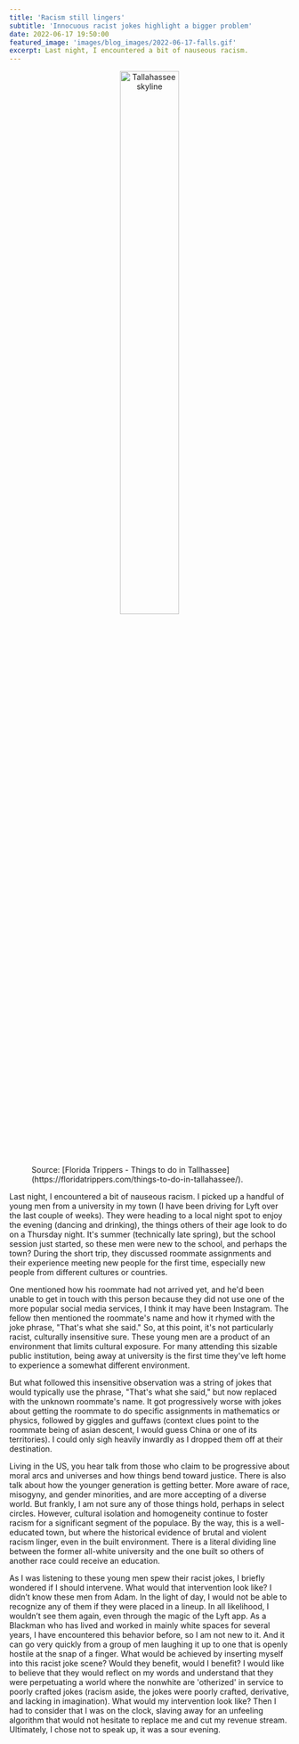 ```yaml
---
title: 'Racism still lingers'
subtitle: 'Innocuous racist jokes highlight a bigger problem'
date: 2022-06-17 19:50:00
featured_image: 'images/blog_images/2022-06-17-falls.gif'
excerpt: Last night, I encountered a bit of nauseous racism.
---
```


<figure>
  <p align="center">
    <img src="{{site.url}}/images/blog_images/2022-06-17-tally.png" alt="Tallahassee skyline" width="50%"/>
  <figcaption>Source: [Florida Trippers - Things to do in Tallhassee](https://floridatrippers.com/things-to-do-in-tallahassee/).</figcaption>
  </p>
</figure>

Last night, I encountered a bit of nauseous racism. I picked up a handful of young men from a university in my town (I have been driving for Lyft over the last couple of weeks). They were heading to a local night spot to enjoy the evening (dancing and drinking), the things others of their age look to do on a Thursday night. It's summer (technically late spring), but the school session just started, so these men were new to the school, and perhaps the town? During the short trip, they discussed roommate assignments and their experience meeting new people for the first time, especially new people from different cultures or countries.

One mentioned how his roommate had not arrived yet, and he'd been unable to get in touch with this person because they did not use one of the more popular social media services, I think it may have been Instagram. The fellow then mentioned the roommate's name and how it rhymed with the joke phrase, "That's what she said." So, at this point, it's not particularly racist, culturally insensitive sure. These young men are a product of an environment that limits cultural exposure. For many attending this sizable public institution, being away at university is the first time they've left home to experience a somewhat different environment.

But what followed this insensitive observation was a string of jokes that would typically use the phrase, "That's what she said," but now replaced with the unknown roommate's name. It got progressively worse with jokes about getting the roommate to do specific assignments in mathematics or physics, followed by giggles and guffaws (context clues point to the roommate being of asian descent, I would guess China or one of its territories). I could only sigh heavily inwardly as I dropped them off at their destination.

Living in the US, you hear talk from those who claim to be progressive about moral arcs and universes and how things bend toward justice. There is also  talk about how the younger generation is getting better. More aware of race, misogyny, and gender minorities, and are more accepting of a diverse world. But frankly, I am not sure any of those things hold, perhaps in select circles. However, cultural isolation and homogeneity continue to foster racism for a significant segment of the populace. By the way, this is a well-educated town, but where the historical evidence of brutal and violent racism linger, even in the built environment. There is a literal dividing line between the former all-white university and the one built so others of another race could receive an education. 

As I was listening to these young men spew their racist jokes, I briefly wondered if I should intervene. What would that intervention look like? I didn’t know these men from Adam. In the light of day, I would not be able to recognize any of them if they were placed in a lineup. In all likelihood, I wouldn’t see them again, even through the magic of the Lyft app. As a Blackman who has lived and worked in mainly white spaces for several years, I have encountered this behavior before, so I am not new to it. And it can go very quickly from a group of men laughing it up to one that is openly hostile at the snap of a finger. What would be achieved by inserting myself into this racist joke scene? Would they benefit, would I benefit? I would like to believe that they would reflect on my words and understand that they were perpetuating a world where the nonwhite are 'otherized' in service to poorly crafted jokes (racism aside, the jokes were poorly crafted, derivative, and lacking in imagination). What would my intervention look like? Then I had to consider that I was on the clock, slaving away for an unfeeling algorithm that would not hesitate to replace me and cut my revenue stream. Ultimately, I chose not to speak up, it was a sour evening.
